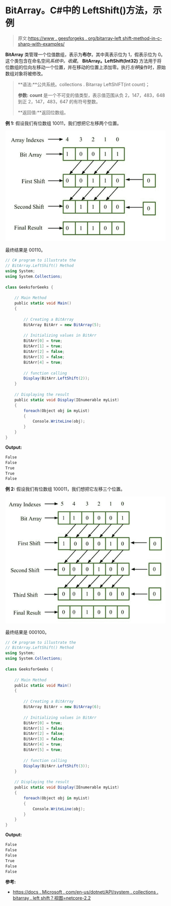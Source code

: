 # BitArray。C#中的 LeftShift()方法，示例

> 原文:[https://www . geesforgeks . org/bitarray-left shift-method-in-c-sharp-with-examples/](https://www.geeksforgeeks.org/bitarray-leftshift-method-in-c-sharp-with-examples/)

**BitArray** 类管理一个位值数组，表示为**布尔**，其中真表示位为 1，假表示位为 0。这个类包含在命名空间*系统中。收藏*。 **BitArray。LeftShift(Int32)** 方法用于将位数组的位向左移动一个位置，并在移动的位置上添加零。执行*左移*操作时，原始数组对象将被修改。

> **语法:**公共系统。collections . Bitarray LeftShIFT(int count)；
> 
> **参数:**
> **count** 是一个不可变的值类型，表示值范围从负 2，147，483，648 到正 2，147，483，647 的有符号整数。
> 
> **返回值:**返回位数组。

**例 1:** 假设我们有位数组 10011，我们想把它左移两个位置。

![](img/8f04e56836afe037fe633bceb9fedd87.png)

最终结果是 00110。

```cs
// C# program to illustrate the
// BitArray.LeftShift() Method
using System;
using System.Collections;

class GeeksforGeeks {

    // Main Method
    public static void Main()
    {

        // Creating a BitArray
        BitArray BitArr = new BitArray(5);

        // Initializing values in BitArr
        BitArr[0] = true;
        BitArr[1] = true;
        BitArr[2] = false;
        BitArr[3] = false;
        BitArr[4] = true;

        // function calling
        Display(BitArr.LeftShift(2));
    }

    // Displaying the result
    public static void Display(IEnumerable myList)
    {
        foreach(Object obj in myList)
        {
            Console.WriteLine(obj);
        }
    }
}
```

**Output:**

```cs
False
False
True
True
False

```

**例 2:** 假设我们有位数组 100011，我们想把它左移三个位置。

![](img/873bd354b09563fe317c905d76a4ae63.png)

最终结果是 000100。

```cs
// C# program to illustrate the
// BitArray.LeftShift() Method
using System;
using System.Collections;

class GeeksforGeeks {

    // Main Method
    public static void Main()
    {

        // Creating a BitArray
        BitArray BitArr = new BitArray(6);

        // Initializing values in BitArr
        BitArr[0] = true;
        BitArr[1] = false;
        BitArr[2] = false;
        BitArr[3] = false;
        BitArr[4] = true;
        BitArr[5] = true;

        // function calling
        Display(BitArr.LeftShift(3));
    }

    // Displaying the result
    public static void Display(IEnumerable myList)
    {
        foreach(Object obj in myList)
        {
            Console.WriteLine(obj);
        }
    }
}
```

**Output:**

```cs
False
False
False
True
False
False

```

**参考:**

*   [https://docs . Microsoft . com/en-us/dotnet/API/system . collections . bitarray . left shift？视图=netcore-2.2](https://docs.microsoft.com/en-us/dotnet/api/system.collections.bitarray.leftshift?view=netcore-2.2)